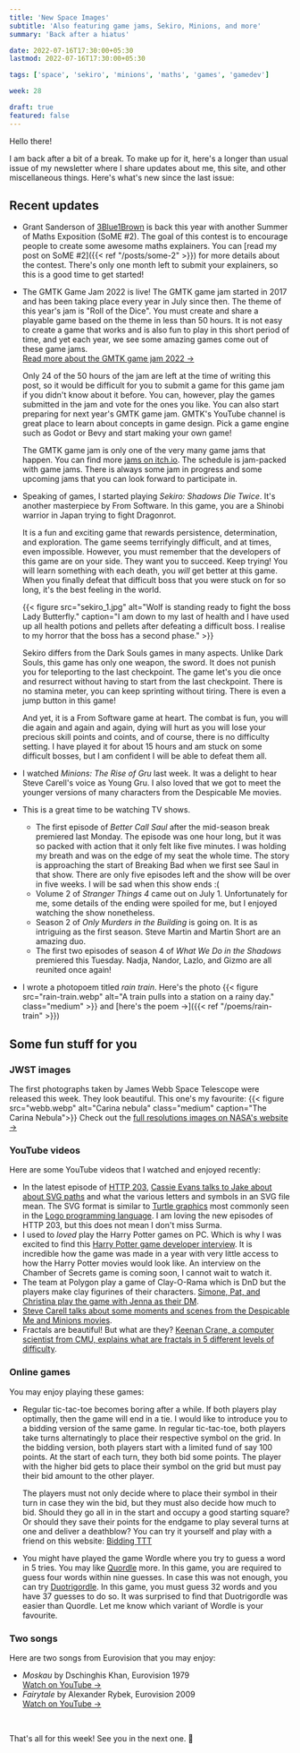 ```yaml
---
title: 'New Space Images'
subtitle: 'Also featuring game jams, Sekiro, Minions, and more'
summary: 'Back after a hiatus'

date: 2022-07-16T17:30:00+05:30
lastmod: 2022-07-16T17:30:00+05:30

tags: ['space', 'sekiro', 'minions', 'maths', 'games', 'gamedev']

week: 28

draft: true
featured: false
---
```


Hello there!

I am back after a bit of a break. To make up for it, here's a longer than usual issue of my newsletter where I share updates about me, this site, and other miscellaneous things.
Here's what's new since the last issue:

## Recent updates

- Grant Sanderson of [3Blue1Brown](https://en.wikipedia.org/wiki/3Blue1Brown) is back this year with another Summer of Maths Exposition (SoME #2). The goal of this contest is to encourage people to create some awesome maths explainers. You can [read my post on SoME #2]({{< ref "/posts/some-2" >}}) for more details about the contest. There's only one month left to submit your explainers, so this is a good time to get started!

- The GMTK Game Jam 2022 is live! The GMTK game jam started in 2017 and has been taking place every year in July since then. The theme of this year's jam is "Roll of the Dice". You must create and share a playable game based on the theme in less than 50 hours. It is not easy to create a game that works and is also fun to play in this short period of time, and yet each year, we see some amazing games come out of these game jams.  
  [Read more about the GMTK game jam 2022 &#8594;](https://itch.io/jam/gmtk-jam-2022)

  Only 24 of the 50 hours of the jam are left at the time of writing this post, so it would be difficult for you to submit a game for this game jam if you didn't know about it before. You can, however, play the games submitted in the jam and vote for the ones you like. You can also start preparing for next year's GMTK game jam. GMTK's YouTube channel is great place to learn about concepts in game design. Pick a game engine such as Godot or Bevy and start making your own game!

  The GMTK game jam is only one of the very many game jams that happen. You can find more [jams on itch.io](https://itch.io/jams). The schedule is jam-packed with game jams. There is always some jam in progress and some upcoming jams that you can look forward to participate in.

- Speaking of games, I started playing _Sekiro: Shadows Die Twice_.
  It's another masterpiece by From Software. In this game, you are a Shinobi warrior in Japan trying to fight Dragonrot.

  It is a fun and exciting game that rewards persistence, determination, and exploration. The game seems terrifyingly difficult, and at times, even impossible. However, you must remember that the developers of this game are on your side. They want you to succeed. Keep trying! You will learn something with each death, you _will_ get better at this game. When you finally defeat that difficult boss that you were stuck on for so long, it's the best feeling in the world.

  {{< figure src="sekiro_1.jpg"  alt="Wolf is standing ready to fight the boss Lady Butterfly." caption="I am down to my last of health and I have used up all health potions and pellets after defeating a difficult boss. I realise to my horror that the boss has a second phase." >}}

  Sekiro differs from the Dark Souls games in many aspects. Unlike Dark Souls, this game has only one weapon, the sword. It does not punish you for teleporting to the last checkpoint. The game let's you die once and resurrect without having to start from the last checkpoint. There is no stamina meter, you can keep sprinting without tiring. There is even a jump button in this game!

  And yet, it is a From Software game at heart. The combat is fun, you will die again and again and again, dying will hurt as you will lose your precious skill points and coints, and of course, there is no difficulty setting. I have played it for about 15 hours and am stuck on some difficult bosses, but I am confident I will be able to defeat them all.

- I watched _Minions: The Rise of Gru_ last week. It was a delight to hear Steve Carell's voice as Young Gru. I also loved that we got to meet the younger versions of many characters from the Despicable Me movies.

- This is a great time to be watching TV shows.

  - The first episode of _Better Call Saul_ after the mid-season break premiered last Monday. The episode was one hour long, but it was so packed with action that it only felt like five minutes. I was holding my breath and was on the edge of my seat the whole time. The story is approaching the start of Breaking Bad when we first see Saul in that show. There are only five episodes left and the show will be over in five weeks. I will be sad when this show ends :(
  - Volume 2 of _Stranger Things 4_ came out on July 1. Unfortunately for me, some details of the ending were spoiled for me, but I enjoyed watching the show nonetheless.
  - Season 2 of _Only Murders in the Building_ is going on. It is as intriguing as the first season. Steve Martin and Martin Short are an amazing duo.
  - The first two episodes of season 4 of _What We Do in the Shadows_ premiered this Tuesday. Nadja, Nandor, Lazlo, and Gizmo are all reunited once again!

- I wrote a photopoem titled _rain train_. Here's the photo
  {{< figure src="rain-train.webp"  alt="A train pulls into a station on a rainy day." class="medium" >}}
  and [here's the poem &#8594;]({{< ref "/poems/rain-train" >}})

## Some fun stuff for you

### JWST images

The first photographs taken by James Webb Space Telescope were released this week. They look beautiful. This one's my favourite:
{{< figure src="webb.webp"  alt="Carina nebula" class="medium" caption="The Carina Nebula">}}
Check out the [full resolutions images on NASA's website &#8594;](https://www.nasa.gov/webbfirstimages/)

### YouTube videos

Here are some YouTube videos that I watched and enjoyed recently:

- In the latest episode of [HTTP 203](https://www.youtube.com/watch?v=8q_05PUYv1o&list=PLNYkxOF6rcIAKIQFsNbV0JDws_G_bnNo9), [Cassie Evans talks to Jake about about SVG paths](https://www.youtube.com/watch?v=9qen5CKjUe8) and what the various letters and symbols in an SVG file mean. The SVG format is similar to [Turtle graphics](https://en.wikipedia.org/wiki/Turtle_graphics) most commonly seen in the [Logo programming language](<https://en.wikipedia.org/wiki/Logo_(programming_language)>). I am loving the new episodes of HTTP 203, but this does not mean I don't miss Surma.
- I used to _loved_ play the Harry Potter games on PC. Which is why I was excited to find this [Harry Potter game developer interview](https://www.youtube.com/watch?v=f-A2XlJsC84). It is incredible how the game was made in a year with very little access to how the Harry Potter movies would look like. An interview on the Chamber of Secrets game is coming soon, I cannot wait to watch it.
- The team at Polygon play a game of Clay-O-Rama which is DnD but the players make clay figurines of their characters. [Simone, Pat, and Christina play the game with Jenna as their DM](https://www.youtube.com/watch?v=AbEBGf1J_qw).
- [Steve Carell talks about some moments and scenes from the Despicable Me and Minions movies](https://www.youtube.com/watch?v=B0dDjz9lDYQ).
- Fractals are beautiful! But what are they? [Keenan Crane, a computer scientist from CMU, explains what are fractals in 5 different levels of difficulty](https://www.youtube.com/watch?v=ofFLYfUEPVE).

### Online games

You may enjoy playing these games:

- Regular tic-tac-toe becomes boring after a while. If both players play optimally, then the game will end in a tie. I would like to introduce you to a bidding version of the same game. In regular tic-tac-toe, both players take turns alternatingly to place their respective symbol on the grid. In the bidding version, both players start with a limited fund of say 100 points. At the start of each turn, they both bid some points. The player with the higher bid gets to place their symbol on the grid but must pay their bid amount to the other player. 

  The players must not only decide where to place their symbol in their turn in case they win the bid, but they must also decide how much to bid. Should they go all in in the start and occupy a good starting square? Or should they save their points for the endgame to play several turns at one and deliver a deathblow? You can try it yourself and play with a friend on this website: [Bidding TTT](http://biddingttt.herokuapp.com/)

- You might have played the game Wordle where you try to guess a word in 5 tries. You may like [Quordle](https://www.quordle.com/) more. In this game, you are required to guess four words within nine guesses. In case this was not enough, you can try [Duotrigordle](https://duotrigordle.com/). In this game, you must guess 32 words and you have 37 guesses to do so.  It was surprised to find that Duotrigordle was easier than Quordle.  Let me know which variant of Wordle is your favourite. 

### Two songs

Here are two songs from Eurovision that you may enjoy:

- _Moskau_ by Dschinghis Khan, Eurovision 1979  
  [Watch on YouTube &#8594;](https://www.youtube.com/watch?v=i0xOSxgs6w8)
- _Fairytale_ by Alexander Rybek, Eurovision 2009  
  [Watch on YouTube &#8594;](https://www.youtube.com/watch?v=WXwgZL4zx9o)

&nbsp;

That's all for this week! See you in the next one. :wave:
